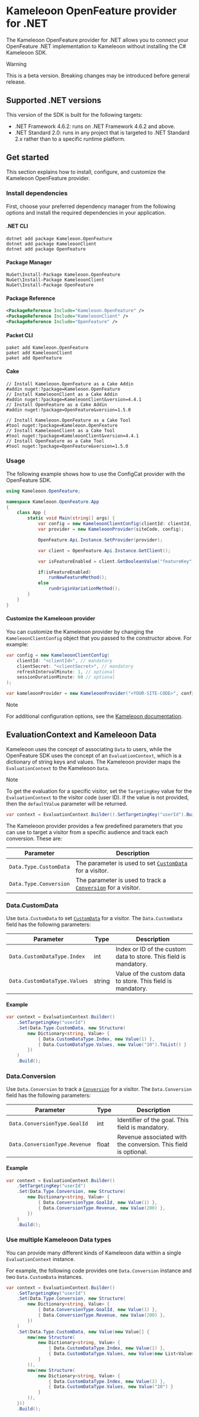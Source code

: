 # Kameleoon OpenFeature provider for .NET

The Kameleoon OpenFeature provider for .NET allows you to connect your OpenFeature .NET implementation to Kameleoon without installing the C#  Kameleoon SDK.

> [!WARNING]
> This is a beta version. Breaking changes may be introduced before general release.

## Supported .NET versions

This version of the SDK is built for the following targets:

* .NET Framework 4.6.2: runs on .NET Framework 4.6.2 and above.
* .NET Standard 2.0: runs in any project that is targeted to .NET Standard 2.x rather than to a specific runtime platform.

## Get started

This section explains how to install, configure, and customize the Kameleoon OpenFeature provider.

### Install dependencies

First, choose your preferred dependency manager from the following options and install the required dependencies in your application.

#### .NET CLI

```shell
dotnet add package Kameleoon.OpenFeature
dotnet add package KameleoonClient
dotnet add package OpenFeature
```
#### Package Manager

```shell
NuGet\Install-Package Kameleoon.OpenFeature
NuGet\Install-Package KameleoonClient
NuGet\Install-Package OpenFeature
```
#### Package Reference

```xml
<PackageReference Include="Kameleoon.OpenFeature" />
<PackageReference Include="KameleoonClient" />
<PackageReference Include="OpenFeature" />
```
#### Packet CLI

```shell
paket add Kameleoon.OpenFeature
paket add KameleoonClient
paket add OpenFeature
```

#### Cake

```shell
// Install Kameleoon.OpenFeature as a Cake Addin
#addin nuget:?package=Kameleoon.OpenFeature
// Install KameleoonClient as a Cake Addin
#addin nuget:?package=KameleoonClient&version=4.4.1
// Install OpenFeature as a Cake Addin
#addin nuget:?package=OpenFeature&version=1.5.0

// Install Kameleoon.OpenFeature as a Cake Tool
#tool nuget:?package=Kameleoon.OpenFeature
// Install KameleoonClient as a Cake Tool
#tool nuget:?package=KameleoonClient&version=4.4.1
// Install OpenFeature as a Cake Tool
#tool nuget:?package=OpenFeature&version=1.5.0
```

### Usage

The following example shows how to use the ConfigCat provider with the OpenFeature SDK.

```csharp
using Kameleoon.OpenFeature;

namespace Kameleoon.OpenFeature.App
{
    class App {
        static void Main(string[] args) {
            var config = new KameleoonClientConfig(clientId: clientId, clientSecret: clientSecret);
            var provider = new KameleoonProvider(siteCode, config);

            OpenFeature.Api.Instance.SetProvider(provider);

            var client = OpenFeature.Api.Instance.GetClient();

            var isFeatureEnabled = client.GetBooleanValue("featureKey", false);

            if(isFeatureEnabled)
                runNewFeatureMethod();
            else
                runOriginVariationMethod();
        }
    }
}
```

#### Customize the Kameleoon provider

You can customize the Kameleoon provider by changing the `KameleoonClientConfig` object that you passed to the constructor above. For example:

```csharp
var config = new KameleoonClientConfig(
    clientId: "<clientId>", // mandatory
    clientSecret: "<clientSecret>", // mandatory
    refreshIntervalMinute: 1, // optional
    sessionDurationMinute: 60 // optional
);

var kameleoonProvider = new KameleoonProvider("<YOUR-SITE-CODE>", config);
```
> [!NOTE]
> For additional configuration options, see the [Kameleoon documentation](https://developers.kameleoon.com/feature-management-and-experimentation/web-sdks/csharp-sdk/#example-code).

## EvaluationContext and Kameleoon Data

Kameleoon uses the concept of associating `Data` to users, while the OpenFeature SDK uses the concept of an `EvaluationContext`, which is a dictionary of string keys and values. The Kameleoon provider maps the `EvaluationContext` to the Kameleoon `Data`.

> [!NOTE]
> To get the evaluation for a specific visitor, set the `TargetingKey` value for the `EvaluationContext` to the visitor code (user ID). If the value is not provided, then the `defaultValue` parameter will be returned.

```csharp
var context = EvaluationContext.Builder().SetTargetingKey("userId").Build();
```

The Kameleoon provider provides a few predefined parameters that you can use to target a visitor from a specific audience and track each conversion. These are:

| Parameter | Description |
|-----------|-------------|
| `Data.Type.CustomData` | The parameter is used to set [`CustomData`](https://developers.kameleoon.com/feature-management-and-experimentation/web-sdks/csharp-sdk/#customdata) for a visitor. |
| `Data.Type.Conversion` | The parameter is used to track a [`Conversion`](https://developers.kameleoon.com/feature-management-and-experimentation/web-sdks/csharp-sdk/#conversion) for a visitor. |

### Data.CustomData

Use `Data.CustomData` to set [`CustomData`](https://developers.kameleoon.com/feature-management-and-experimentation/web-sdks/csharp-sdk/#customdata) for a visitor. The `Data.CustomData` field has the following parameters:

| Parameter | Type | Description |
|-----------| ---- | ----------- |
| `Data.CustomDataType.Index` | int | Index or ID of the custom data to store. This field is mandatory. |
| `Data.CustomDataType.Values` | string |Value of the custom data to store. This field is mandatory. |

#### Example

```csharp
var context = EvaluationContext.Builder()
    .SetTargetingKey("userId")
    .Set(Data.Type.CustomData, new Structure(
        new Dictionary<string, Value> {
            { Data.CustomDataType.Index, new Value(1) },
            { Data.CustomDataType.Values, new Value("10").ToList() }
        })
    )
    .Build();
```

### Data.Conversion

Use `Data.Conversion` to track a [`Conversion`](https://developers.kameleoon.com/feature-management-and-experimentation/web-sdks/csharp-sdk/#conversion) for a visitor. The `Data.Conversion` field has the following parameters:

| Parameter | Type | Description |
|-----------| ---- | ----------- |
| `Data.ConversionType.GoalId` | int | Identifier of the goal. This field is mandatory. |
| `Data.ConversionType.Revenue` | float | Revenue associated with the conversion. This field is optional. |

#### Example
```csharp
var context = EvaluationContext.Builder()
    .SetTargetingKey("userId")
    .Set(Data.Type.Conversion, new Structure(
        new Dictionary<string, Value> {
            { Data.ConversionType.GoalId, new Value(1) },
            { Data.ConversionType.Revenue, new Value(200) },
        })
    )
    .Build();
```

### Use multiple Kameleoon Data types

You can provide many different kinds of Kameleoon data within a single `EvaluationContext` instance.

For example, the following code provides one `Data.Conversion` instance and two `Data.CustomData` instances.

```csharp
var context = EvaluationContext.Builder()
    .SetTargetingKey("userId")
    .Set(Data.Type.Conversion, new Structure(
        new Dictionary<string, Value> {
            { Data.ConversionType.GoalId, new Value(1) },
            { Data.ConversionType.Revenue, new Value(200) },
        })
    )
    .Set(Data.Type.CustomData, new Value(new Value[] {
        new(new Structure(
            new Dictionary<string, Value> {
                { Data.CustomDataType.Index, new Value(1) },
                { Data.CustomDataType.Values, new Value(new List<Value> { new("10"), new("30") }) }
            }
        )),
        new(new Structure(
            new Dictionary<string, Value> {
                { Data.CustomDataType.Index, new Value(2) },
                { Data.CustomDataType.Values, new Value("20") }
            }
        )),
    }))
    .Build();
```
